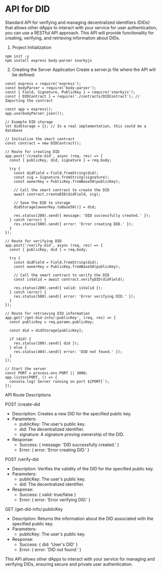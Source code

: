 # API for DID
Standard API for verifying and managing decentralized identifiers (DIDs) that allows other dApps to interact with your service for user authentication, you can use a RESTful API approach. This API will provide functionality for creating, verifying, and retrieving information about DIDs.

1. Project Initialization
```
npm init -y
npm install express body-parser snarkyjs
```

2. Creating the Server Application
Create a server.js file where the API will be defined:
```
const express = require('express');
const bodyParser = require('body-parser');
const { Field, Signature, PublicKey } = require('snarkyjs');
const { DIDContract } = require('./contracts/DIDContract'); // Importing the contract

const app = express();
app.use(bodyParser.json());

// Example DID storage
let didStorage = {}; // In a real implementation, this could be a database

// Initialize the smart contract
const contract = new DIDContract();

// Route for creating DID
app.post('/create-did', async (req, res) => {
  const { publicKey, did, signature } = req.body;

  try {
    const didField = Field.fromString(did);
    const sig = Signature.fromString(signature);
    const ownerKey = PublicKey.fromBase58(publicKey);

    // Call the smart contract to create the DID
    await contract.createDID(didField, sig);

    // Save the DID to storage
    didStorage[ownerKey.toBase58()] = did;

    res.status(200).send({ message: 'DID successfully created.' });
  } catch (error) {
    res.status(500).send({ error: 'Error creating DID.' });
  }
});

// Route for verifying DID
app.post('/verify-did', async (req, res) => {
  const { publicKey, did } = req.body;

  try {
    const didField = Field.fromString(did);
    const ownerKey = PublicKey.fromBase58(publicKey);

    // Call the smart contract to verify the DID
    const isValid = await contract.verifyDID(didField);

    res.status(200).send({ valid: isValid });
  } catch (error) {
    res.status(500).send({ error: 'Error verifying DID.' });
  }
});

// Route for retrieving DID information
app.get('/get-did-info/:publicKey', (req, res) => {
  const publicKey = req.params.publicKey;

  const did = didStorage[publicKey];

  if (did) {
    res.status(200).send({ did });
  } else {
    res.status(404).send({ error: 'DID not found.' });
  }
});

// Start the server
const PORT = process.env.PORT || 3000;
app.listen(PORT, () => {
  console.log(`Server running on port ${PORT}`);
});
```

API Route Descriptions

POST /create-did

- Description: Creates a new DID for the specified public key.
- Parameters:
    - publicKey: The user's public key.
    - did: The decentralized identifier.
    - signature: A signature proving ownership of the DID.
- Response:
    - Success: { message: 'DID successfully created.' }
    - Error: { error: 'Error creating DID.' }

POST /verify-did

- Description: Verifies the validity of the DID for the specified public key.
- Parameters:
    - publicKey: The user's public key.
    - did: The decentralized identifier.
- Response:
    - Success: { valid: true/false }
    - Error: { error: 'Error verifying DID.' }

GET /get-did-info/:publicKey

- Description: Returns the information about the DID associated with the specified public key.
- Parameters:
    - publicKey: The user's public key.
- Response:
    - Success: { did: 'User's DID' }
    - Error: { error: 'DID not found.' }
 
This API allows other dApps to interact with your service for managing and verifying DIDs, ensuring secure and private user authentication. 
